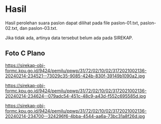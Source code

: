 # Hasil

Hasil perolehan suara paslon dapat dilihat pada file paslon-01.txt, paslon-02.txt, dan paslon-03.txt.

Jika tidak ada, artinya data tersebut belum ada pada SIREKAP.

## Foto C Plano

https://sirekap-obj-formc.kpu.go.id/9424/pemilu/ppwp/31/72/02/10/02/3172021002136-20240214-234521--73029c35-9085-424b-830f-39149b1090a2.jpg

https://sirekap-obj-formc.kpu.go.id/9424/pemilu/ppwp/31/72/02/10/02/3172021002136-20240214-234624--079adc54-451c-48c9-a43d-f552c695585d.jpg

https://sirekap-obj-formc.kpu.go.id/9424/pemilu/ppwp/31/72/02/10/02/3172021002136-20240214-234700--324296f6-4bba-4544-aa6a-73bc31a8f26d.jpg

